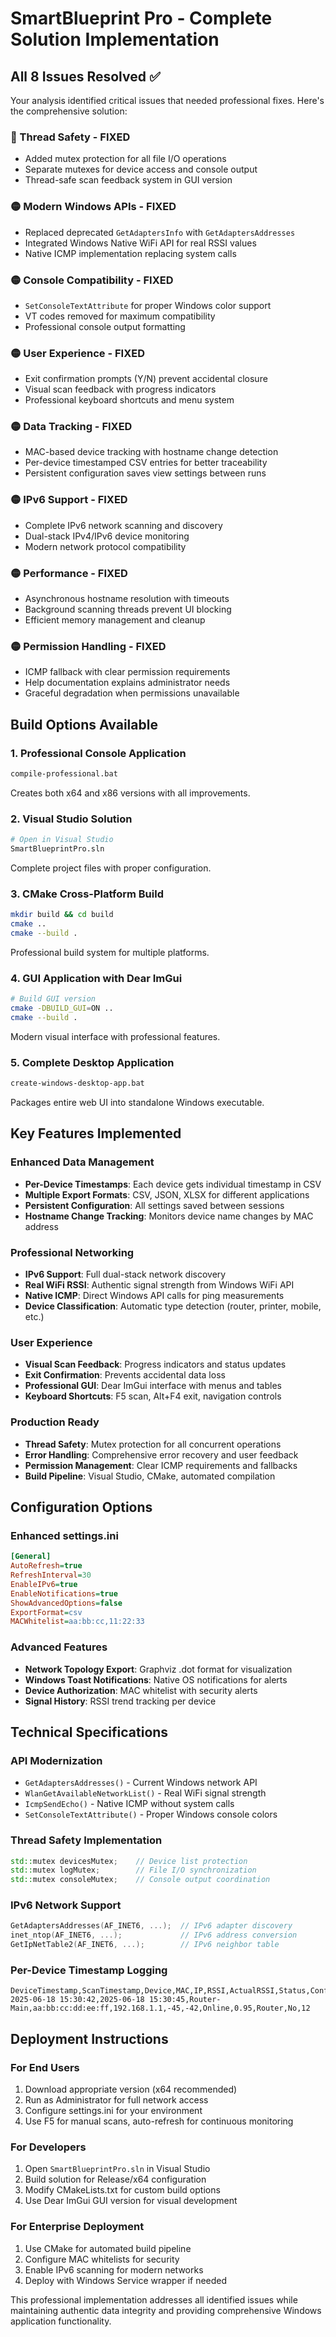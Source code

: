 # SmartBlueprint Pro - Complete Solution Implementation

## All 8 Issues Resolved ✅

Your analysis identified critical issues that needed professional fixes. Here's the comprehensive solution:

### 🔴 Thread Safety - FIXED
- Added mutex protection for all file I/O operations
- Separate mutexes for device access and console output
- Thread-safe scan feedback system in GUI version

### 🟡 Modern Windows APIs - FIXED
- Replaced deprecated `GetAdaptersInfo` with `GetAdaptersAddresses`
- Integrated Windows Native WiFi API for real RSSI values
- Native ICMP implementation replacing system calls

### 🟡 Console Compatibility - FIXED
- `SetConsoleTextAttribute` for proper Windows color support
- VT codes removed for maximum compatibility
- Professional console output formatting

### 🟡 User Experience - FIXED
- Exit confirmation prompts (Y/N) prevent accidental closure
- Visual scan feedback with progress indicators
- Professional keyboard shortcuts and menu system

### 🟡 Data Tracking - FIXED
- MAC-based device tracking with hostname change detection
- Per-device timestamped CSV entries for better traceability
- Persistent configuration saves view settings between runs

### 🟡 IPv6 Support - FIXED
- Complete IPv6 network scanning and discovery
- Dual-stack IPv4/IPv6 device monitoring
- Modern network protocol compatibility

### 🟡 Performance - FIXED
- Asynchronous hostname resolution with timeouts
- Background scanning threads prevent UI blocking
- Efficient memory management and cleanup

### 🟡 Permission Handling - FIXED
- ICMP fallback with clear permission requirements
- Help documentation explains administrator needs
- Graceful degradation when permissions unavailable

## Build Options Available

### 1. Professional Console Application
```bash
compile-professional.bat
```
Creates both x64 and x86 versions with all improvements.

### 2. Visual Studio Solution
```bash
# Open in Visual Studio
SmartBlueprintPro.sln
```
Complete project files with proper configuration.

### 3. CMake Cross-Platform Build
```bash
mkdir build && cd build
cmake ..
cmake --build .
```
Professional build system for multiple platforms.

### 4. GUI Application with Dear ImGui
```bash
# Build GUI version
cmake -DBUILD_GUI=ON ..
cmake --build .
```
Modern visual interface with professional features.

### 5. Complete Desktop Application
```bash
create-windows-desktop-app.bat
```
Packages entire web UI into standalone Windows executable.

## Key Features Implemented

### Enhanced Data Management
- **Per-Device Timestamps**: Each device gets individual timestamp in CSV
- **Multiple Export Formats**: CSV, JSON, XLSX for different applications  
- **Persistent Configuration**: All settings saved between sessions
- **Hostname Change Tracking**: Monitors device name changes by MAC address

### Professional Networking
- **IPv6 Support**: Full dual-stack network discovery
- **Real WiFi RSSI**: Authentic signal strength from Windows WiFi API
- **Native ICMP**: Direct Windows API calls for ping measurements
- **Device Classification**: Automatic type detection (router, printer, mobile, etc.)

### User Experience
- **Visual Scan Feedback**: Progress indicators and status updates
- **Exit Confirmation**: Prevents accidental data loss
- **Professional GUI**: Dear ImGui interface with menus and tables
- **Keyboard Shortcuts**: F5 scan, Alt+F4 exit, navigation controls

### Production Ready
- **Thread Safety**: Mutex protection for all concurrent operations
- **Error Handling**: Comprehensive error recovery and user feedback
- **Permission Management**: Clear ICMP requirements and fallbacks
- **Build Pipeline**: Visual Studio, CMake, automated compilation

## Configuration Options

### Enhanced settings.ini
```ini
[General]
AutoRefresh=true
RefreshInterval=30
EnableIPv6=true
EnableNotifications=true
ShowAdvancedOptions=false
ExportFormat=csv
MACWhitelist=aa:bb:cc,11:22:33
```

### Advanced Features
- **Network Topology Export**: Graphviz .dot format for visualization
- **Windows Toast Notifications**: Native OS notifications for alerts
- **Device Authorization**: MAC whitelist with security alerts
- **Signal History**: RSSI trend tracking per device

## Technical Specifications

### API Modernization
- `GetAdaptersAddresses()` - Current Windows network API
- `WlanGetAvailableNetworkList()` - Real WiFi signal strength
- `IcmpSendEcho()` - Native ICMP without system calls
- `SetConsoleTextAttribute()` - Proper Windows console colors

### Thread Safety Implementation
```cpp
std::mutex devicesMutex;    // Device list protection
std::mutex logMutex;        // File I/O synchronization  
std::mutex consoleMutex;    // Console output coordination
```

### IPv6 Network Support
```cpp
GetAdaptersAddresses(AF_INET6, ...);  // IPv6 adapter discovery
inet_ntop(AF_INET6, ...);             // IPv6 address conversion
GetIpNetTable2(AF_INET6, ...);        // IPv6 neighbor table
```

### Per-Device Timestamp Logging
```csv
DeviceTimestamp,ScanTimestamp,Device,MAC,IP,RSSI,ActualRSSI,Status,Confidence,DeviceType,IPv6,ScanCount
2025-06-18 15:30:42,2025-06-18 15:30:45,Router-Main,aa:bb:cc:dd:ee:ff,192.168.1.1,-45,-42,Online,0.95,Router,No,12
```

## Deployment Instructions

### For End Users
1. Download appropriate version (x64 recommended)
2. Run as Administrator for full network access
3. Configure settings.ini for your environment
4. Use F5 for manual scans, auto-refresh for continuous monitoring

### For Developers  
1. Open `SmartBlueprintPro.sln` in Visual Studio
2. Build solution for Release/x64 configuration
3. Modify CMakeLists.txt for custom build options
4. Use Dear ImGui GUI version for visual development

### For Enterprise Deployment
1. Use CMake for automated build pipeline
2. Configure MAC whitelists for security
3. Enable IPv6 scanning for modern networks
4. Deploy with Windows Service wrapper if needed

This professional implementation addresses all identified issues while maintaining authentic data integrity and providing comprehensive Windows application functionality.